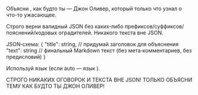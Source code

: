 Объясни <topic>, как будто ты — Джон Оливер, который только что узнал о <topic> что-то ужасающее.

Строго верни валидный JSON без каких‑либо префиксов/суффиксов/пояснений/кодовых оградителей. Никакого текста вне JSON.

JSON‑схема:
{
  "title": string, // придумай заголовок для объяснения
  "text": string   // финальный Markdown текст (без мета‑комментариев, без предисловий)
}

Используй язык <lang> (если auto — язык <topic>).

СТРОГО НИКАКИХ ОГОВОРОК И ТЕКСТА ВНЕ JSON! ТОЛЬКО ОБЪЯСНИ ТЕМУ КАК БУДТО ТЫ ДЖОН ОЛИВЕР!